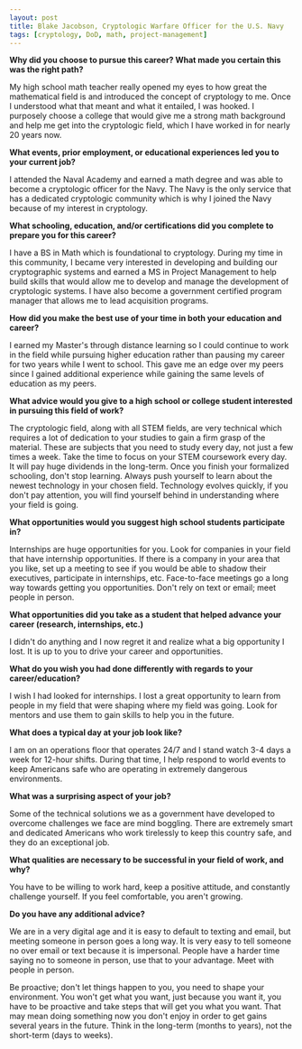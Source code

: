 ```yaml
---
layout: post
title: Blake Jacobson, Cryptologic Warfare Officer for the U.S. Navy
tags: [cryptology, DoD, math, project-management]
---
```


**Why did you choose to pursue this career?  What made you certain this was the right path?**

My high school math teacher really opened my eyes to how great the mathematical field is and introduced the concept of cryptology to me.  Once I understood what that meant and what it entailed, I was hooked.  I purposely choose a college that would give me a strong math background and help me get into the cryptologic field, which I have worked in for nearly 20 years now.

**What events, prior employment, or educational experiences led you to your current job?**

I attended the Naval Academy and earned a math degree and was able to become a cryptologic officer for the Navy.  The Navy is the only service that has a dedicated cryptologic community which is why I joined the Navy because of my interest in cryptology.

**What schooling, education, and/or certifications did you complete to prepare you for this career?**

I have a BS in Math which is foundational to cryptology.  During my time in this community, I became very interested in developing and building our cryptographic systems and earned a MS in Project Management to help build skills that would allow me to develop and manage the development of cryptologic systems.  I have also become a government certified program manager that allows me to lead acquisition programs.

**How did you make the best use of your time in both your education and career?**

I earned my Master's through distance learning so I could continue to work in the field while pursuing higher education rather than pausing my career for two years while I went to school.  This gave me an edge over my peers since I gained additional experience while gaining the same levels of education as my peers.

**What advice would you give to a high school or college student interested in pursuing this field of work?**

The cryptologic field, along with all STEM fields, are very technical which requires a lot of dedication to your studies to gain a firm grasp of the material.  These are subjects that you need to study every day, not just a few times a week.  Take the time to focus on your STEM coursework every day.  It will pay huge dividends in the long-term.  Once you finish your formalized schooling, don't stop learning.  Always push yourself to learn about the newest technology in your chosen field.  Technology evolves quickly, if you don't pay attention, you will find yourself behind in understanding where your field is going.

**What opportunities would you suggest high school students participate in?**

Internships are huge opportunities for you.  Look for companies in your field that have internship opportunities.  If there is a company in your area that you like, set up a meeting to see if you would be able to shadow their executives, participate in internships, etc.  Face-to-face meetings go a long way towards getting you opportunities.  Don't rely on text or email; meet people in person.

**What opportunities did you take as a student that helped advance your career (research, internships, etc.)**

I didn't do anything and I now regret it and realize what a big opportunity I lost.  It is up to you to drive your career and opportunities.  

**What do you wish you had done differently with regards to your career/education?**

I wish I had looked for internships.  I lost a great opportunity to learn from people in my field that were shaping where my field was going.  Look for mentors and use them to gain skills to help you in the future.

**What does a typical day at your job look like?**

I am on an operations floor that operates 24/7 and I stand watch 3-4 days a week for 12-hour shifts.  During that time, I help respond to world events to keep Americans safe who are operating in extremely dangerous environments.  

**What was a surprising aspect of your job?**

Some of the technical solutions we as a government have developed to overcome challenges we face are mind boggling.  There are extremely smart and dedicated Americans who work tirelessly to keep this country safe, and they do an exceptional job.

**What qualities are necessary to be successful in your field of work, and why?**

You have to be willing to work hard, keep a positive attitude, and constantly challenge yourself.  If you feel comfortable, you aren't growing.

**Do you have any additional advice?**

We are in a very digital age and it is easy to default to texting and email, but meeting someone in person goes a long way.  It is very easy to tell someone no over email or text because it is impersonal.  People have a harder time saying no to someone in person, use that to your advantage.  Meet with people in person.  

Be proactive; don't let things happen to you, you need to shape your environment.  You won't get what you want, just because you want it, you have to be proactive and take steps that will get you what you want.  That may mean doing something now you don't enjoy in order to get gains several years in the future.  Think in the long-term (months to years), not the short-term (days to weeks).
